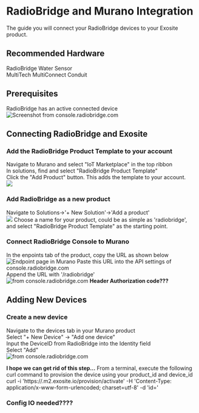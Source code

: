 # RadioBridge and Murano Integration
The guide you will connect your RadioBridge devices to your Exosite product.

## Recommended Hardware
RadioBridge Water Sensor\
MultiTech MultiConnect Conduit

## Prerequisites
RadioBridge has an active connected device
![Screenshot from console.radiobridge.com](../../assets/RadioBridge/RadioBridgeDeviceActive.png)

## Connecting RadioBridge and Exosite
### Add the RadioBridge Product Template to your account
Navigate to Murano and select "IoT Marketplace" in the top ribbon\
In solutions, find and select "RadioBridge Product Template"\
Click the "Add Product" button. This adds the template to your account.\
![](../../assets/RadioBridge/RadioBridgeExchangeElement.png)


### Add RadioBridge as a new product
Navigate to Solutions->'+ New Solution'->'Add a product'\
![](../../assets/RadioBridge/CreateNewProduct.png)
Choose a name for your product, could be as simple as 'radiobridge', and select "RadioBridge Product Template" as the starting point.

### Connect RadioBridge Console to Murano
In the enpoints tab of the product, copy the URL as shown below\
![Endpoint page in Murano](../../assets/RadioBridge/EndpointURL.png)
Paste this URL into the API settings of console.radiobridge.com\
Append the URL with '/radiobridge'\
![from console.radiobridge.com](../../assets/RadioBridge/RadioBridgeConsoleAPI.png)
**Header Authorization code???**

## Adding New Devices
### Create a new device
Navigate to the devices tab in your Murano product\
Select "+ New Device" -> "Add one device"\
Input the DeviceID from RadioBridge into the Identity field\
Select "Add"\
![from console.radiobridge.com](../../assets/RadioBridge/AddDeviceDialog.png)


**I hope we can get rid of this step...**
From a terminal, execute the following curl command to provision the device using your product\_id and device\_id
curl -i 'https://<product id>.m2.exosite.io/provision/activate' -H 'Content-Type: application/x-www-form-urlencoded; charset=utf-8' -d 'id=<device id>'

### Config IO needed????
